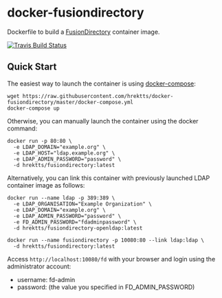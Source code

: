 # docker-fusiondirectory

Dockerfile to build a [FusionDirectory](https://www.fusiondirectory.org/)
container image.

[![Travis Build Status](https://travis-ci.org/Fekide/docker-fusiondirectory.svg?branch=master)](https://travis-ci.org/Fekide/docker-fusiondirectory)


## Quick Start

The easiest way to launch the container is using [docker-compose](https://docs.docker.com/compose/):

``` shell
wget https://raw.githubusercontent.com/hrektts/docker-fusiondirectory/master/docker-compose.yml
docker-compose up
```

Otherwise, you can manually launch the container using the docker command:

``` shell
docker run -p 80:80 \
  -e LDAP_DOMAIN="example.org" \
  -e LDAP_HOST="ldap.example.org" \
  -e LDAP_ADMIN_PASSWORD="password" \
  -d hrektts/fusiondirectory:latest
```

Alternatively, you can link this container with previously launched LDAP
container image as follows:

``` shell
docker run --name ldap -p 389:389 \
  -e LDAP_ORGANISATION="Example Organization" \
  -e LDAP_DOMAIN="example.org" \
  -e LDAP_ADMIN_PASSWORD="password" \
  -e FD_ADMIN_PASSWORD="fdadminpassword" \
  -d hrektts/fusiondirectory-openldap:latest

docker run --name fusiondirectory -p 10080:80 --link ldap:ldap \
  -d hrektts/fusiondirectory:latest
```

Access `http://localhost:10080/fd` with your browser and login using the
administrator account:

- username: fd-admin
- password: (the value you specified in FD_ADMIN_PASSWORD)
